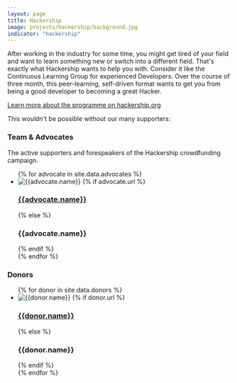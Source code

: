```yaml
---
layout: page
title: Hackership
image: projects/hackership/background.jpg
indicator: "hackership"
---
```


After working in the industry for some time, you might get tired of your field and want to learn something new or switch into a different field. That's exactly what Hackership wants to help you with. Consider it like the Continuous Learning Group for experienced Developers. Over the course of three month, this peer-learning, self-driven format wants to get you from being a good developer to becoming a great Hacker.

<a href="http://www.hackership.org/" >Learn more about the programme on hackership.org</a>

This wouldn't be possible without our many supporters:

<h3>Team &amp; Advocates</h3>
<p>The active supporters and forespeakers of the Hackership crowdfunding campaign.</p>

<div >
    <ul >
      {% for advocate in site.data.advocates %}
      <li >
        <img src="{{advocate.image}}"
        alt="{{advocate.name}}">
        {% if advocate.url %}
        	<h3><a href="{{advocate.url}}" target="_blank">{{advocate.name}}</a></h3>
        {% else %}
        	<h3>{{advocate.name}}</h3>
        {% endif %}
      </li>
      {% endfor %}
     </ul>
</div>

<h3>Donors</h3>

<div >
    <ul >
      {% for donor in site.data.donors %}
      <li >
        <img src="{{donor.image}}"
        alt="{{donor.name}}">
        {% if donor.url %}
        	<h3><a href="{{donor.url}}" target="_blank">{{donor.name}}</a></h3>
        {% else %}
        	<h3>{{donor.name}}</h3>
        {% endif %}
      </li>
      {% endfor %}
     </ul>
</div>
